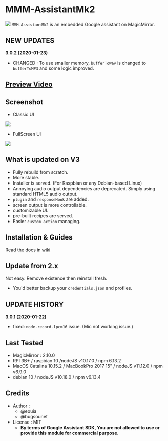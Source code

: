 # MMM-AssistantMk2
![](https://raw.githubusercontent.com/eouia/MMM-AssistantMk2/master/resources/AMk2_Big.png)
`MMM-AssistantMk2` is an embedded Google assistant on MagicMirror.

## NEW UPDATES
**3.0.2 (2020-01-23)**
- CHANGED : To use smaller memory, `bufferToWav` is changed to `bufferToMP3` and some logic improved.

## [**Preview Video**](https://youtu.be/e7Xg95mL8JE)

## Screenshot
- Classic UI

![](https://raw.githubusercontent.com/eouia/MMM-AssistantMk2/master/resources/previewUI.jpg)

- FullScreen UI

![](https://raw.githubusercontent.com/eouia/MMM-AssistantMk2/master/resources/previewFS.jpg)

## What is updated on V3
- Fully rebuild from scratch.
- More stable.
- Installer is served. (For Raspbian or any Debian-based Linux)
- Annoying audio output dependencies are deprecated. Simply using standard HTML5 audio output.
- `plugin` and `responseHook` are added.
- screen output is more controllable.
- customizable UI.
- pre-built recipes are served.
- Easier `custom action` managing.

## Installation & Guides
Read the docs in [wiki](https://github.com/eouia/MMM-AssistantMk2/wiki)

## Update from 2.x
Not easy. Remove existence then reinstall fresh.
- You'd better backup your `credentials.json` and profiles.

## UPDATE HISTORY
**3.0.1 (2020-01-22)**
- fixed: `node-record-lpcm16` issue. (Mic not working issue.)


## Last Tested
- MagicMirror : 2.10.0
- RPI 3B+ / raspbian 10 /nodeJS v10.17.0 / npm 6.13.2
- MacOS Catalina 10.15.2 / MacBookPro 2017 15" / nodeJS v11.12.0 / npm v6.9.0
- debian 10 / nodeJS v10.18.0 / npm v6.13.4




## Credits
- Author :
  - @eouia
  - @bugsounet
- License : MIT
  - **By terms of Google Assistant SDK, You are not allowed to use or provide this module for commercial purpose.**
